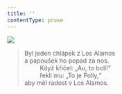 ```yaml
---
title: ''
contentType: prose
---
```


![](../Images/076.jpg)

> Byl jeden chlápek z Los Alamos  
> a papoušek ho popad za nos.  
>          Když křičel: „Au, to bolí!“  
>          řekli mu: „To je Polly,“  
> aby měl radost v Los Alamos.

